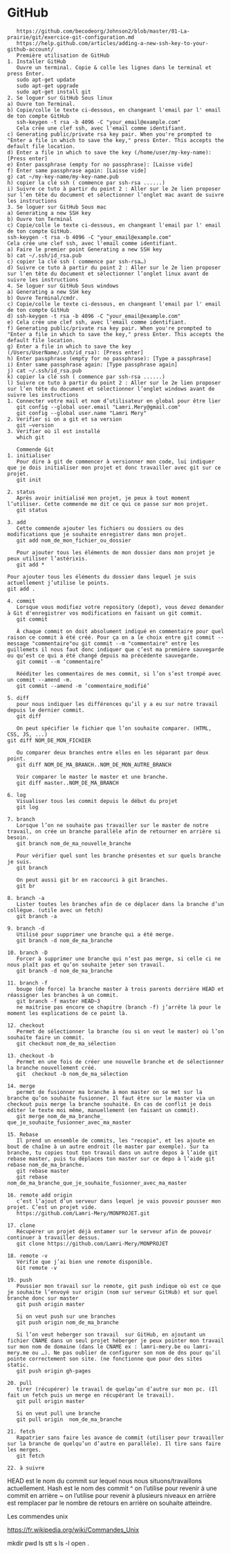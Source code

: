 # GitHub
       https://github.com/becodeorg/Johnson2/blob/master/01-La-prairie/git/exercice-git-configuration.md
       https://help.github.com/articles/adding-a-new-ssh-key-to-your-github-account/
       Première utilisation de GitHub
    1. Installer GitHub
       Ouvre un terminal. Copie & colle les lignes dans le terminal et press Enter.
       sudo apt-get update
       sudo apt-get upgrade
       sudo apt-get install git
    2. Se loguer sur GitHub Sous linux
    a) Ouvre ton Terminal. 
    b) Copie/colle le texte ci-dessous, en changeant l'email par l' email de ton compte GitHub
       ssh-keygen -t rsa -b 4096 -C "your_email@example.com"
       Cela crée une clef ssh, avec l'email comme identifiant.
    c) Generating public/private rsa key pair. When you're prompted to "Enter a file in which to save the key," press Enter. This accepts the default file location.
    d) Enter a file in which to save the key (/home/user/my-key-name): [Press enter]
    e) Enter passphrase (empty for no passphrase): [Laisse vide]
    f) Enter same passphrase again: [Laisse vide]
    g) cat ~/my-key-name/my-key-name.pub
    h) copier la clé ssh ( commence par ssh-rsa ......)
    i) Suivre ce tuto à partir du point 2 : Aller sur le 2e lien proposer sur l’en tête du document et sélectionner l’onglet mac avant de suivre les instructions
    3. Se loguer sur GitHub Sous mac
    a) Generating a new SSH key 
    b) Ouvre ton Terminal
    c) Copie/colle le texte ci-dessous, en changeant l'email par l' email de ton compte GitHub. 
	ssh-keygen -t rsa -b 4096 -C "your_email@example.com"
	Cela crée une clef ssh, avec l'email comme identifiant.
    a) Faire le premier point Generating a new SSH key 
    b) cat ~/.ssh/id_rsa.pub 
    c) copier la clé ssh ( commence par ssh-rsa…)
    d) Suivre ce tuto à partir du point 2 : Aller sur le 2e lien proposer sur l’en tête du document et sélectionner l’onglet linux avant de suivre les instructions
    4. Se loguer sur GitHub Sous windows
    a) Generating a new SSH key 
    b) Ouvre Terminal/cmdr. 
    c) Copie/colle le texte ci-dessous, en changeant l'email par l' email de ton compte GitHub 
    d) ssh-keygen -t rsa -b 4096 -C "your_email@example.com"
    e) Cela crée une clef ssh, avec l'email comme identifiant.
    f) Generating public/private rsa key pair. When you're prompted to "Enter a file in which to save the key," press Enter. This accepts the default file location.
    g) Enter a file in which to save the key (/Users/UserName/.ssh/id_rsa): [Press enter]
    h) Enter passphrase (empty for no passphrase): [Type a passphrase]
    i) Enter same passphrase again: [Type passphrase again]
    j) cat ~/.ssh/id_rsa.pub
    k) copier la clé ssh ( commence par ssh-rsa ......)
    l) Suivre ce tuto à partir du point 2 : Aller sur le 2e lien proposer sur l’en tête du document et sélectionner l’onglet windows avant de suivre les instructions
    1. Connecter votre mail et nom d’utilisateur en global pour être lier
       git config --global user.email "Lamri.Mery@gmail.com"
       git config --global user.name "Lamri Mery"
    2. Verifier si on a git et sa version
       git –version
    3. Verifier où il est installé
       which git
       
       Commende Git
    1. initialiser
       Pour dire à git de commencer à versionner mon code, lui indiquer que je dois initialiser mon projet et donc travailler avec git sur ce projet.
       git init
       
    2. status
       Après avoir initialisé mon projet, je peux à tout moment l’utiliser. Cette commende me dit ce qui ce passe sur mon projet.
       git status
       
    3. add
       Cette commende ajouter les fichiers ou dossiers ou des modifications que je souhaite enregistrer dans mon projet.
       git add nom_de_mon_fichier_ou_dossier
       
       Pour ajouter tous les éléments de mon dossier dans mon projet je peux utiliser l’astérixis.
       git add *

	Pour ajouter tous les éléments du dossier dans lequel je suis actuellement j’utilise le points.
	git add .
	
    4. commit
       Lorsque vous modifiez votre repository (depot), vous devez demander à Git d'enregistrer vos modifications en faisant un git commit.
       git commit
       
       À chaque commit on doit absolument indiqué en commentaire pour quel raison ce commit à été créé. Pour ça on a le choix entre git commit --message "commentaire"ou git commit --m "commentaire" entre les guillemets il nous faut donc indiquer que c’est ma première sauvegarde ou qu’est ce qui a été changé depuis ma précédente sauvegarde.
       git commit --m ‘commentaire’
       
       Rééditer les commentaires de mes commit, si l’on s’est trompé avec un commit --amend -m.
       git commit --amend -m ‘commentaire_modifié’

    5. diff
       pour nous indiquer les différences qu’il y a eu sur notre travail depuis le dernier commit.
       git diff
       
       On peut spécifier le fichier que l’on souhaite comparer. (HTML, CSS, JS, ...)
	git diff NOM_DE_MON_FICHIER
       
       Ou comparer deux branches entre elles en les séparant par deux point.
       git diff NOM_DE_MA_BRANCH..NOM_DE_MON_AUTRE_BRANCH
       
       Voir comparer le master le master et une branche.
       git diff master..NOM_DE_MA_BRANCH
       
    6. log
       Visualiser tous les commit depuis le début du projet
       git log
       
    7. branch
       Lorsque l’on ne souhaite pas travailler sur le master de notre travail, on crée un branche parallèle afin de retourner en arrière si besoin. 
       git branch nom_de_ma_nouvelle_branche
       
       Pour vérifier quel sont les branche présentes et sur quels branche je suis.
       git branch
       
       On peut aussi git br en raccourci à git branches.
       git br

    8. branch -a
       Lister toutes les branches afin de ce déplacer dans la branche d’un collègue. (utile avec un fetch)
       git branch -a
       
    9. branch -d
       Utilisé pour supprimer une branche qui a été merge.
       git branch -d nom_de_ma_branche
       
    10. branch -D
       Forcer à supprimer une branche qui n’est pas merge, si celle ci ne nous plaît pas et qu’on souhaite jeter son travail.
       git branch -d nom_de_ma_branche
       
    11. branch -f
       bouge (de force) la branche master à trois parents derrière HEAD et réassigner les branches à un commit.
       git branch -f master HEAD~3 
       ne maitrise pas encore ce chapitre (branch -f) j’arrête là pour le moment les explications de ce point là.
	
    12. checkout
       Permet de sélectionner la branche (ou si on veut le master) où l’on souhaite faire un commit.
       git checkout nom_de_ma_sélection
       
    13. checkout -b
       Permet en une fois de créer une nouvelle branche et de sélectionner la branche nouvellement créé. 
       git  checkout -b nom_de_ma_sélection
       
    14. merge
       permet de fusionner ma branche à mon master on se met sur la branche qu’on souhaite fusionner. Il faut être sur le master via un checkout puis merge la branche souhaité. En cas de conflit je dois éditer le texte moi même, manuellement (en faisant un commit).
       git merge nom_de_ma_branche_ que_je_souhaite_fusionner_avec_ma_master
       
    15. Rebase 
       Il prend un ensemble de commits, les "recopie", et les ajoute en bout de chaîne à un autre endroit (le master par exemple). Sur ta branche, tu copies tout ton travail dans un autre depos à l’aide git rebase master, puis tu déplaces ton master sur ce depo à l’aide git rebase nom_de_ma_branche.
       git rebase master
       git rebase nom_de_ma_branche_que_je_souhaite_fusionner_avec_ma_master
       
    16. remote add origin
       c’est l’ajout d’un serveur dans lequel je vais pouvoir pousser mon projet. C’est un projet vide.
       https://github.com/Lamri-Mery/MONPROJET.git
       
    17. clone
       Récupérer un projet déjà entamer sur le serveur afin de pouvoir continuer à travailler dessus.
       git clone https://github.com/Lamri-Mery/MONPROJET
       
    18. remote -v
       Vérifie que j’ai bien une remote disponible.
       Git remote -v
       
    19. push
       Poussier mon travail sur le remote, git push indique où est ce que je souhaite l’envoyé sur origin (nom sur serveur GitHub) et sur quel branche donc sur master
       git push origin master
       
       Si on veut push sur une branches
       git push origin nom_de_ma_branche
       
       Si l’on veut heberger son travail  sur GitHub, en ajoutant un fichier CNAME dans un seul projet héberger je peux pointer mon travail sur mon nom de domaine (dans le CNAME ex : lamri-mery.be ou lamri-mery.me ou …). Ne pas oublier de configurer son nom de dns pour qu’il pointe correctement son site. (ne fonctionne que pour des sites static.
       git push origin gh-pages
       
    20. pull
       tirer (récupérer) le travail de quelqu’un d’autre sur mon pc. (Il fait un fetch puis un merge en récupérant le travail).
       git pull origin master
       
       Si on veut pull une branche
       git pull origin  nom_de_ma_branche
       
    21. fetch
       Rapatrier sans faire les avance de commit (utiliser pour travailler sur la branche de quelqu’un d’autre en parallèle). Il tire sans faire les merges.
       git fetch
       
    22. à suivre
       
       

HEAD est le nom du commit sur lequel nous nous situons/travaillons actuellement.
Hash est le nom des commit
^ on l’utilise pour revenir à une commit en arrière
~<num> on l’utilise pour revenir à plusieurs niveaux en arrière <num> est remplacer par le nombre de retours en arrière on souhaite atteindre.
       
Les commendes unix

https://fr.wikipedia.org/wiki/Commandes_Unix

mkdir
pwd
ls
stt
s
ls -l
open .
